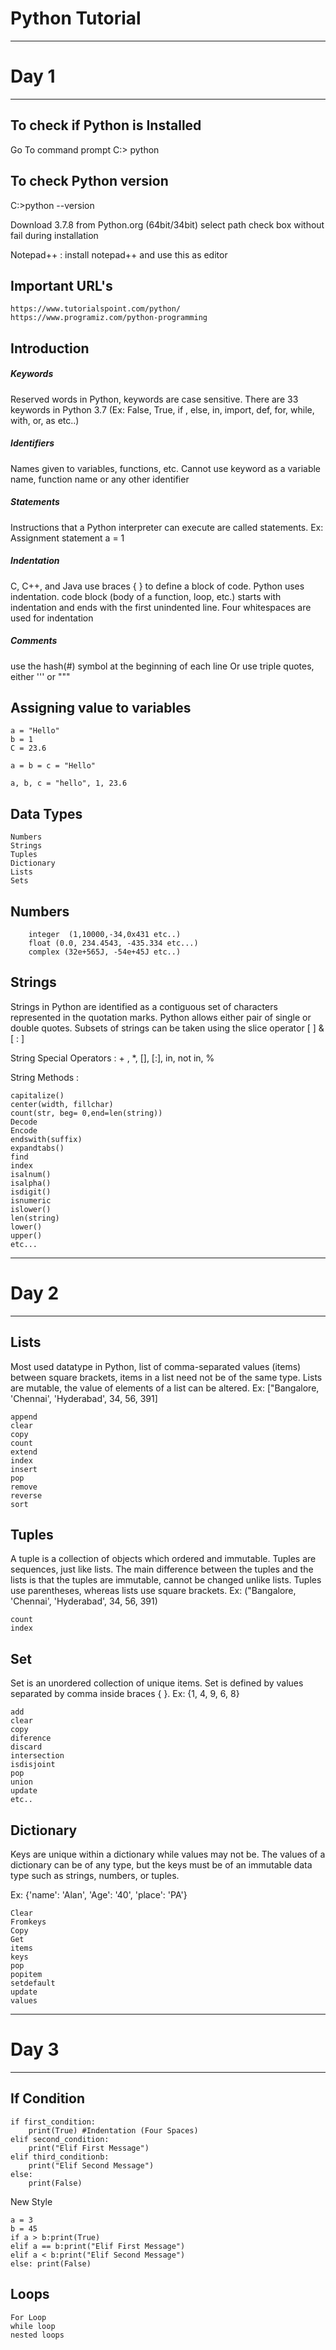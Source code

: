 # **Python Tutorial**

------------------------
# **Day 1**
------------------------


To check if Python is Installed
--------------------------------
Go To command prompt
C:\> python

To check Python version
-----------------------
C:\>python --version

Download 3.7.8 from Python.org (64bit/34bit)
select path check box without fail during installation

Notepad++ : install notepad++ and use this as editor

Important URL's
------------------------
    https://www.tutorialspoint.com/python/
    https://www.programiz.com/python-programming

Introduction
----------------  
##### Keywords 
Reserved words in Python, keywords are case sensitive.
There are 33 keywords in Python 3.7 (Ex: False, True, if , else, in, import, def, for, while, with, or, as etc..)

##### Identifiers 
Names given to variables, functions, etc. Cannot use keyword as a variable name, function name or any other identifier

##### Statements
Instructions that a Python interpreter can execute are called statements. Ex: Assignment statement a = 1

##### Indentation
C, C++, and Java use braces { } to define a block of code.
Python uses indentation. code block (body of a function, loop, etc.) starts with indentation and ends with the first unindented line.
Four whitespaces are used for indentation

##### Comments
use the hash(#) symbol at the beginning of each line
Or use triple quotes, either ''' or """


Assigning value to variables
---------------------
    a = "Hello"
    b = 1
    C = 23.6
    
    a = b = c = "Hello"
    
    a, b, c = "hello", 1, 23.6


Data Types
-----------
    Numbers
    Strings
    Tuples
    Dictionary
    Lists
    Sets

Numbers
---------
        integer  (1,10000,-34,0x431 etc..)
        float (0.0, 234.4543, -435.334 etc...)
        complex (32e+565J, -54e+45J etc..)
Strings
---------
Strings in Python are identified as a contiguous set of characters represented in the quotation marks. Python allows either pair of single or double quotes.
Subsets of strings can be taken using the slice operator [ ] & [ : ]

String Special Operators : + , *, [], [:], in, not in, %

String Methods :

    capitalize()
    center(width, fillchar)
    count(str, beg= 0,end=len(string))
    Decode
    Encode
    endswith(suffix)
    expandtabs()
    find
    index
    isalnum()
    isalpha()
    isdigit()
    isnumeric
    islower()
    len(string)
    lower()
    upper()
    etc...
    




------------------------
# **Day 2**
------------------------

Lists
--------
Most used datatype in Python, list of comma-separated values (items) between square brackets, items in a list need not be of the same type.
Lists are mutable, the value of elements of a list can be altered.
Ex: ["Bangalore, 'Chennai', 'Hyderabad', 34, 56, 391]
   
    append
    clear
    copy
    count
    extend
    index
    insert
    pop
    remove
    reverse
    sort


Tuples
--------
A tuple is a collection of objects which ordered and immutable. Tuples are sequences, just like lists. The main difference between the tuples and the lists is that the tuples are immutable, cannot be changed unlike lists. Tuples use parentheses, whereas lists use square brackets.
Ex: ("Bangalore, 'Chennai', 'Hyderabad', 34, 56, 391)

    count
    index
    
    
Set
--------
Set is an unordered collection of unique items. Set is defined by values separated by comma inside braces { }.
Ex: {1, 4, 9, 6, 8}

    add
    clear
    copy
    diference
    discard
    intersection
    isdisjoint
    pop
    union
    update
    etc..

Dictionary
----------
Keys are unique within a dictionary while values may not be. The values of a dictionary can be of any type, but the keys must be of an immutable data type such as strings, numbers, or tuples.

Ex: {'name': 'Alan', 'Age': '40', 'place': 'PA'}

    Clear
    Fromkeys
    Copy
    Get
    items
    keys
    pop
    popitem
    setdefault
    update
    values





------------------------
# **Day 3**
------------------------

If Condition
------------
    if first_condition:
        print(True) #Indentation (Four Spaces)
    elif second_condition:
        print("Elif First Message")
    elif third_conditionb:
        print("Elif Second Message")
    else:
        print(False)

New Style
   
    a = 3
    b = 45
    if a > b:print(True)
    elif a == b:print("Elif First Message")
    elif a < b:print("Elif Second Message")
    else: print(False)


Loops
----------
    For Loop
    while loop
    nested loops

